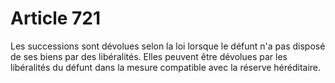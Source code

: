 # Article 721

Les successions sont dévolues selon la loi lorsque le défunt n'a pas disposé de ses biens par des libéralités.   Elles peuvent être dévolues par les libéralités du défunt dans la mesure compatible avec la réserve héréditaire.